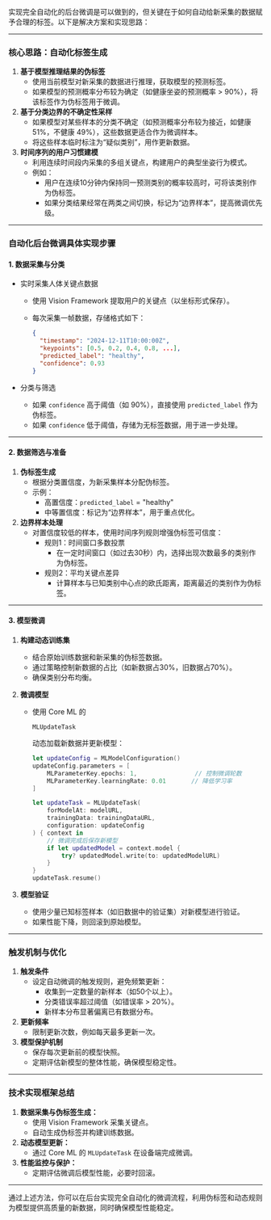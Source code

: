 实现完全自动化的后台微调是可以做到的，但关键在于如何自动给新采集的数据赋予合理的标签。以下是解决方案和实现思路：

------

### **核心思路：自动化标签生成**

1. **基于模型推理结果的伪标签**
   - 使用当前模型对新采集的数据进行推理，获取模型的预测标签。
   - 如果模型的预测概率分布较为确定（如健康坐姿的预测概率 > 90%），将该标签作为伪标签用于微调。
2. **基于分类边界的不确定性采样**
   - 如果模型对某些样本的分类不确定（如预测概率分布较为接近，如健康 51%，不健康 49%），这些数据更适合作为微调样本。
   - 将这些样本临时标注为“疑似类别”，用作更新数据。
3. **时间序列的用户习惯建模**
   - 利用连续时间段内采集的多组关键点，构建用户的典型坐姿行为模式。
   - 例如：
     - 用户在连续10分钟内保持同一预测类别的概率较高时，可将该类别作为伪标签。
     - 如果分类结果经常在两类之间切换，标记为“边界样本”，提高微调优先级。

------

### **自动化后台微调具体实现步骤**

#### **1. 数据采集与分类**

- 实时采集人体关键点数据

  - 使用 Vision Framework 提取用户的关键点（以坐标形式保存）。

  - 每次采集一帧数据，存储格式如下：

    ```json
    {
      "timestamp": "2024-12-11T10:00:00Z",
      "keypoints": [0.5, 0.2, 0.4, 0.8, ...],
      "predicted_label": "healthy",
      "confidence": 0.93
    }
    ```

- 分类与筛选

  - 如果 `confidence` 高于阈值（如 90%），直接使用 `predicted_label` 作为伪标签。
  - 如果 `confidence` 低于阈值，存储为无标签数据，用于进一步处理。

------

#### **2. 数据筛选与准备**

1. **伪标签生成**
   - 根据分类置信度，为新采集样本分配伪标签。
   - 示例：
     - 高置信度：`predicted_label` = "healthy"
     - 中等置信度：标记为“边界样本”，用于重点优化。
2. **边界样本处理**
   - 对置信度较低的样本，使用时间序列规则增强伪标签可信度：
     - 规则1：时间窗口多数投票
       - 在一定时间窗口（如过去30秒）内，选择出现次数最多的类别作为伪标签。
     - 规则2：平均关键点差异
       - 计算样本与已知类别中心点的欧氏距离，距离最近的类别作为伪标签。

------

#### **3. 模型微调**

1. **构建动态训练集**

   - 结合原始训练数据和新采集的伪标签数据。
   - 通过策略控制新数据的占比（如新数据占30%，旧数据占70%）。
   - 确保类别分布均衡。

2. **微调模型**

   - 使用 Core ML 的 

     ```
     MLUpdateTask
     ```

      动态加载新数据并更新模型：

     ```swift
     let updateConfig = MLModelConfiguration()
     updateConfig.parameters = [
         MLParameterKey.epochs: 1,                // 控制微调轮数
         MLParameterKey.learningRate: 0.01       // 降低学习率
     ]
     
     let updateTask = MLUpdateTask(
         forModelAt: modelURL,
         trainingData: trainingDataURL,
         configuration: updateConfig
     ) { context in
         // 微调完成后保存新模型
         if let updatedModel = context.model {
             try? updatedModel.write(to: updatedModelURL)
         }
     }
     updateTask.resume()
     ```

3. **模型验证**

   - 使用少量已知标签样本（如旧数据中的验证集）对新模型进行验证。
   - 如果性能下降，则回滚到原始模型。

------

### **触发机制与优化**

1. **触发条件**
   - 设定自动微调的触发规则，避免频繁更新：
     - 收集到一定数量的新样本（如50个以上）。
     - 分类错误率超过阈值（如错误率 > 20%）。
     - 新样本分布显著偏离已有数据分布。
2. **更新频率**
   - 限制更新次数，例如每天最多更新一次。
3. **模型保护机制**
   - 保存每次更新前的模型快照。
   - 定期评估新模型的整体性能，确保模型稳定性。

------

### **技术实现框架总结**

1. **数据采集与伪标签生成：**
   - 使用 Vision Framework 采集关键点。
   - 自动生成伪标签并构建训练数据。
2. **动态模型更新：**
   - 通过 Core ML 的 `MLUpdateTask` 在设备端完成微调。
3. **性能监控与保护：**
   - 定期评估微调后模型性能，必要时回滚。

------

通过上述方法，你可以在后台实现完全自动化的微调流程，利用伪标签和动态规则为模型提供高质量的新数据，同时确保模型性能稳定。